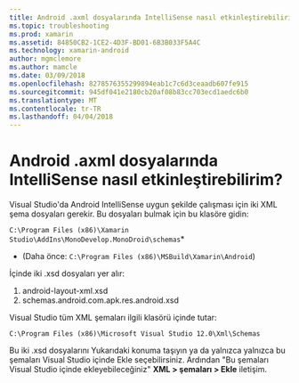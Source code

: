 ```yaml
---
title: Android .axml dosyalarında IntelliSense nasıl etkinleştirebilirim?
ms.topic: troubleshooting
ms.prod: xamarin
ms.assetid: 84850CB2-1CE2-4D3F-BD01-6B3B033F5A4C
ms.technology: xamarin-android
author: mgmclemore
ms.author: mamcle
ms.date: 03/09/2018
ms.openlocfilehash: 8278576355299894eab1c7c6d3ceaadb607fe915
ms.sourcegitcommit: 945df041e2180cb20af08b83cc703ecd1aedc6b0
ms.translationtype: MT
ms.contentlocale: tr-TR
ms.lasthandoff: 04/04/2018
---
```

# <a name="how-do-i-enable-intellisense-in-android-axml-files"></a>Android .axml dosyalarında IntelliSense nasıl etkinleştirebilirim?

Visual Studio'da Android IntelliSense uygun şekilde çalışması için iki XML şema dosyaları gerekir. Bu dosyaları bulmak için bu klasöre gidin:

`C:\Program Files (x86)\Xamarin Studio\AddIns\MonoDevelop.MonoDroid\schemas`*

* (Daha önce: `C:\Program Files (x86)\MSBuild\Xamarin\Android`)

İçinde iki .xsd dosyaları yer alır:

1. android-layout-xml.xsd
2. schemas.android.com.apk.res.android.xsd

Visual Studio tüm XML şemaları ilgili klasörü içinde tutar:

`C:\Program Files (x86)\Microsoft Visual Studio 12.0\Xml\Schemas`

Bu iki .xsd dosyalarını Yukarıdaki konuma taşıyın ya da yalnızca yalnızca bu şemaları Visual Studio içinde Ekle seçebilirsiniz. Ardından "Bu şemaları Visual Studio içinde ekleyebileceğiniz" **XML > şemaları > Ekle** iletişim.






